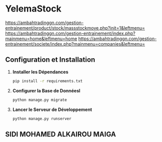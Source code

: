 # YelemaStock
https://ambahtradinggn.com/gestion-entrainement/product/stock/massstockmove.php?init=1&leftmenu=
https://ambahtradinggn.com/gestion-entrainement/index.php?mainmenu=home&leftmenu=home
https://ambahtradinggn.com/gestion-entrainement/societe/index.php?mainmenu=companies&leftmenu=

## Configuration et Installation

1. **Installer les Dépendances**
   ```bash
   pip install -r requirements.txt
   
2. **Configurer la Base de Donnéesl**
   ```bash
   python manage.py migrate
   
3. **Lancer le Serveur de Développement**
   ```bash
   python manage.py runserver
   
  ## SIDI MOHAMED ALKAIROU MAIGA

